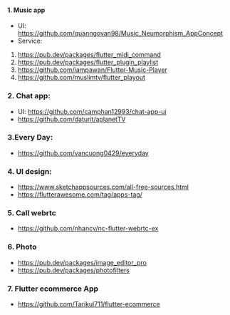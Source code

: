 #### 1. Music app
- UI: https://github.com/quanngovan98/Music_Neumorphism_AppConcept
- Service: 

1. https://pub.dev/packages/flutter_midi_command
2. https://pub.dev/packages/flutter_plugin_playlist
3. https://github.com/iampawan/Flutter-Music-Player
4. https://github.com/muslimtv/flutter_playout

### 2. Chat app:
 - UI: https://github.com/camphan12993/chat-app-ui
 - https://github.com/daturit/aplanetTV
 
### 3.Every Day:
- https://github.com/vancuong0429/everyday

### 4. UI design:
- https://www.sketchappsources.com/all-free-sources.html
- https://flutterawesome.com/tag/apps-tag/

### 5. Call webrtc
- https://github.com/nhancv/nc-flutter-webrtc-ex

### 6. Photo
- https://pub.dev/packages/image_editor_pro
- https://pub.dev/packages/photofilters

### 7. Flutter ecommerce App
- https://github.com/Tarikul711/flutter-ecommerce


